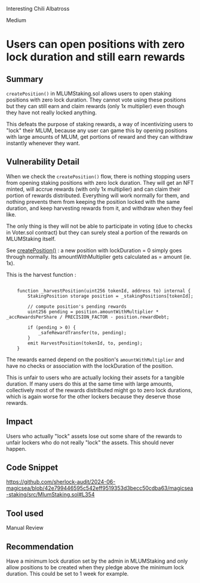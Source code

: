 Interesting Chili Albatross

Medium

# Users can open positions with zero lock duration and still earn rewards

## Summary

```createPosition()``` in MLUMStaking.sol allows users to open staking positions with zero lock duration. They cannot vote using these positions but they can still earn and claim rewards (only 1x multiplier) even though they have not really locked anything.

This defeats the purpose of staking rewards, a way of incentivizing users to "lock" their MLUM, because any user can game this by opening positions with large amounts of MLUM, get portions of reward and they can withdraw instantly whenever they want.

## Vulnerability Detail

When we check the ```createPosition()``` flow, there is nothing stopping users from opening staking positions with zero lock duration.
They will get an NFT minted, will accrue rewards (with only 1x multiplier) and can claim their portion of rewards distributed. Everything will work normally for them, and nothing prevents them from keeping the position locked with the same duration, and keep harvesting rewards from it, and withdraw when they feel like.

The only thing is they will not be able to participate in voting (due to checks in Voter.sol contract) but they can surely steal a portion of the rewards on MLUMStaking itself.

See [createPosition()](https://github.com/sherlock-audit/2024-06-magicsea/blob/42e799446595c542eff9519353d3becc50cdba63/magicsea-staking/src/MlumStaking.sol#L374) : a new position with lockDuration = 0 simply goes through normally. Its amountWithMultiplier gets calculated as = amount (ie. 1x).

This is the harvest function :

```solidity

    function _harvestPosition(uint256 tokenId, address to) internal {
        StakingPosition storage position = _stakingPositions[tokenId];

        // compute position's pending rewards
        uint256 pending = position.amountWithMultiplier * _accRewardsPerShare / PRECISION_FACTOR - position.rewardDebt;

        if (pending > 0) {
            _safeRewardTransfer(to, pending);
        }
        emit HarvestPosition(tokenId, to, pending);
    }
```

The rewards earned depend on the position's ```amountWithMultiplier``` and have no checks or association with the lockDuration of the position.

This is unfair to users who are actually locking their assets for a tangible duration. If many users do this at the same time with large amounts, collectively most of the rewards distributed might go to zero lock durations, which is again worse for the other lockers because they deserve those rewards.

## Impact

Users who actually "lock" assets lose out some share of the rewards to unfair lockers who do not really "lock" the assets. This should never happen.

## Code Snippet
https://github.com/sherlock-audit/2024-06-magicsea/blob/42e799446595c542eff9519353d3becc50cdba63/magicsea-staking/src/MlumStaking.sol#L354

## Tool used

Manual Review

## Recommendation

Have a minimum lock duration set by the admin in MLUMStaking and only allow positions to be created when they pledge above the minimum lock duration. This could be set to 1 week for example. 
